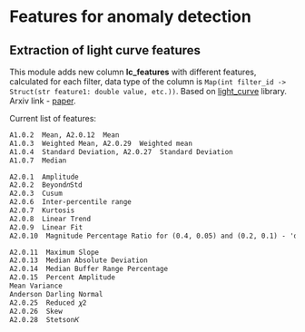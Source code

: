 # Features for anomaly detection

## Extraction of light curve features

This module adds new column **lc_features** with different features, calculated for each filter, data type of the column is `Map(int filter_id -> Struct(str feature1: double value, etc.))`. Based on [light_curve](https://github.com/light-curve) library. Arxiv link - [paper](https://arxiv.org/pdf/2012.01419.pdf).

Current list of features:

```txt
A1.0.2  Mean, A2.0.12  Mean
A1.0.3  Weighted Mean, A2.0.29  Weighted mean
A1.0.4  Standard Deviation, A2.0.27  Standard Deviation
A1.0.7  Median

A2.0.1  Amplitude
A2.0.2  Beyond𝑛Std
A2.0.3  Cusum
A2.0.6  Inter-percentile range
A2.0.7  Kurtosis
A2.0.8  Linear Trend
A2.0.9  Linear Fit
A2.0.10  Magnitude Percentage Ratio for (0.4, 0.05) and (0.2, 0.1) - 'default' values

A2.0.11  Maximum Slope
A2.0.13  Median Absolute Deviation
A2.0.14  Median Buffer Range Percentage
A2.0.15  Percent Amplitude
Mean Variance
Anderson Darling Normal
A2.0.25  Reduced 𝜒2
A2.0.26  Skew
A2.0.28  Stetson𝐾
```
